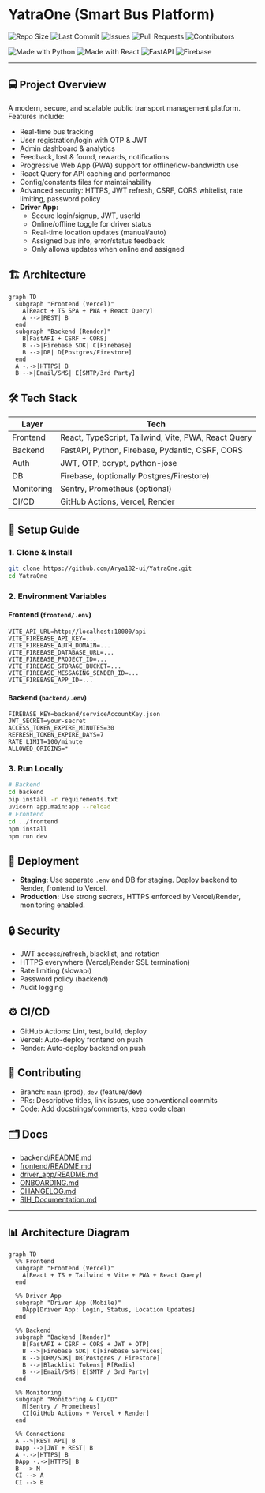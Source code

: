 # YatraOne (Smart Bus Platform)

![Repo Size](https://img.shields.io/github/repo-size/Arya182-ui/YatraOne)
![Last Commit](https://img.shields.io/github/last-commit/Arya182-ui/YatraOne)
![Issues](https://img.shields.io/github/issues/Arya182-ui/YatraOne)
![Pull Requests](https://img.shields.io/github/issues-pr/Arya182-ui/YatraOne)
![Contributors](https://img.shields.io/github/contributors/Arya182-ui/YatraOne)

![Made with Python](https://img.shields.io/badge/Python-3.11-blue?logo=python)
![Made with React](https://img.shields.io/badge/React-18-blue?logo=react)
![FastAPI](https://img.shields.io/badge/FastAPI-0.100+-green?logo=fastapi)
![Firebase](https://img.shields.io/badge/Firebase-cloud-orange?logo=firebase)



---


## 🚍 Project Overview
A modern, secure, and scalable public transport management platform. Features include:
- Real-time bus tracking
- User registration/login with OTP & JWT
- Admin dashboard & analytics
- Feedback, lost & found, rewards, notifications
- Progressive Web App (PWA) support for offline/low-bandwidth use
- React Query for API caching and performance
- Config/constants files for maintainability
- Advanced security: HTTPS, JWT refresh, CSRF, CORS whitelist, rate limiting, password policy
- **Driver App:**
  - Secure login/signup, JWT, userId
  - Online/offline toggle for driver status
  - Real-time location updates (manual/auto)
  - Assigned bus info, error/status feedback
  - Only allows updates when online and assigned

## 🏗️ Architecture
```mermaid
graph TD
  subgraph "Frontend (Vercel)"
    A[React + TS SPA + PWA + React Query]
    A -->|REST| B
  end
  subgraph "Backend (Render)"
    B[FastAPI + CSRF + CORS]
    B -->|Firebase SDK| C[Firebase]
    B -->|DB| D[Postgres/Firestore]
  end
  A -.->|HTTPS| B
  B -->|Email/SMS| E[SMTP/3rd Party]

```


## 🛠️ Tech Stack
| Layer      | Tech                                    |
|------------|-----------------------------------------|
| Frontend   | React, TypeScript, Tailwind, Vite, PWA, React Query |
| Backend    | FastAPI, Python, Firebase, Pydantic, CSRF, CORS     |
| Auth       | JWT, OTP, bcrypt, python-jose           |
| DB         | Firebase, (optionally Postgres/Firestore)|
| Monitoring | Sentry, Prometheus (optional)           |
| CI/CD      | GitHub Actions, Vercel, Render          |

## 🚀 Setup Guide
### 1. Clone & Install
```sh
git clone https://github.com/Arya182-ui/YatraOne.git
cd YatraOne
```

### 2. Environment Variables
#### Frontend (`frontend/.env`)
```env
VITE_API_URL=http://localhost:10000/api
VITE_FIREBASE_API_KEY=...
VITE_FIREBASE_AUTH_DOMAIN=...
VITE_FIREBASE_DATABASE_URL=...
VITE_FIREBASE_PROJECT_ID=...
VITE_FIREBASE_STORAGE_BUCKET=...
VITE_FIREBASE_MESSAGING_SENDER_ID=...
VITE_FIREBASE_APP_ID=...
```
#### Backend (`backend/.env`)
```env
FIREBASE_KEY=backend/serviceAccountKey.json
JWT_SECRET=your-secret
ACCESS_TOKEN_EXPIRE_MINUTES=30
REFRESH_TOKEN_EXPIRE_DAYS=7
RATE_LIMIT=100/minute
ALLOWED_ORIGINS=*
```

### 3. Run Locally
```sh
# Backend
cd backend
pip install -r requirements.txt
uvicorn app.main:app --reload
# Frontend
cd ../frontend
npm install
npm run dev
```

## 🚢 Deployment
- **Staging:** Use separate `.env` and DB for staging. Deploy backend to Render, frontend to Vercel.
- **Production:** Use strong secrets, HTTPS enforced by Vercel/Render, monitoring enabled.

## 🔒 Security
- JWT access/refresh, blacklist, and rotation
- HTTPS everywhere (Vercel/Render SSL termination)
- Rate limiting (slowapi)
- Password policy (backend)
- Audit logging

## ⚙️ CI/CD
- GitHub Actions: Lint, test, build, deploy
- Vercel: Auto-deploy frontend on push
- Render: Auto-deploy backend on push

## 🤝 Contributing
- Branch: `main` (prod), `dev` (feature/dev)
- PRs: Descriptive titles, link issues, use conventional commits
- Code: Add docstrings/comments, keep code clean


## 🗂️ Docs
- [backend/README.md](backend/README.md)
- [frontend/README.md](frontend/README.md)
- [driver_app/README.md](driver_app/README.md)
- [ONBOARDING.md](ONBOARDING.md)
- [CHANGELOG.md](CHANGELOG.md)
- [SIH_Documentation.md](SIH_Documentation.md)

---


## 📊 Architecture Diagram
```mermaid
graph TD
  %% Frontend
  subgraph "Frontend (Vercel)"
    A[React + TS + Tailwind + Vite + PWA + React Query]
  end

  %% Driver App
  subgraph "Driver App (Mobile)"
    DApp[Driver App: Login, Status, Location Updates]
  end

  %% Backend
  subgraph "Backend (Render)"
    B[FastAPI + CSRF + CORS + JWT + OTP]
    B -->|Firebase SDK| C[Firebase Services]
    B -->|ORM/SDK| DB[Postgres / Firestore]
    B -->|Blacklist Tokens| R[Redis]
    B -->|Email/SMS| E[SMTP / 3rd Party]
  end

  %% Monitoring
  subgraph "Monitoring & CI/CD"
    M[Sentry / Prometheus]
    CI[GitHub Actions + Vercel + Render]
  end

  %% Connections
  A -->|REST API| B
  DApp -->|JWT + REST| B
  A -.->|HTTPS| B
  DApp -.->|HTTPS| B
  B --> M
  CI --> A
  CI --> B
```
